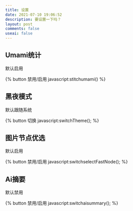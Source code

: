 ```yaml
---
title: 设置
date: 2021-07-10 19:06:52
description: 要设置一下吗？
layout: post
comments: false
useai: false
---
```


## Umami统计

默认启用

{% button 禁用/启用 javascript:stitchumami() %}

## 黑夜模式

默认跟随系统

{% button 切换 javascript:switchTheme(); %}

## 图片节点优选

默认启用

{% button 禁用/启用 javascript:switchselectFastNode(); %}

## Ai摘要

默认禁用

{% button 禁用/启用 javascript:switchaisummary(); %}


<script src="/js/settings.js"></script>